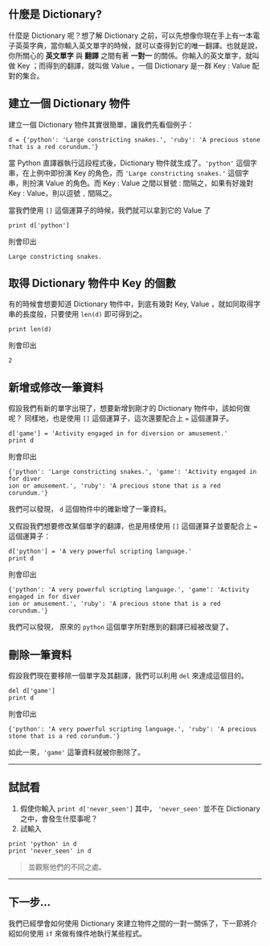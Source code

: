 ## 什麼是 Dictionary? ##

什麼是 Dictionary 呢？想了解 Dictionary 之前，可以先想像你現在手上有一本電子英英字典，當你輸入英文單字的時候，就可以查得到它的唯一翻譯。也就是說，你所關心的 **英文單字** 與 **翻譯** 之間有著 **一對一** 的關係。你輸入的英文單字，就叫做 Key ；而得到的翻譯，就叫做 Value 。一個 Dictionary 是一群 Key : Value 配對的集合。

## 建立一個 Dictionary 物件 ##

建立一個 Dictionary 物件其實很簡單，讓我們先看個例子：
```
d = {'python': 'Large constricting snakes.', 'ruby': 'A precious stone that is a red corundum.'}
```
當 Python 直譯器執行這段程式後，Dictionary 物件就生成了。`'python'` 這個字串，在上例中即扮演 Key 的角色，而 `'Large constricting snakes.'` 這個字串，則扮演 Value 的角色。而 Key : Value 之間以冒號 : 間隔之，如果有好幾對 Key : Value，則以逗號 `,` 間隔之。

當我們使用 `[]` 這個運算子的時候，我們就可以拿到它的 Value 了
```
print d['python']
```

則會印出
```
Large constricting snakes.
```

## 取得 Dictionary 物件中 Key 的個數 ##
有的時候會想要知道 Dictionary 物件中，到底有幾對 Key, Value ，就如同取得字串的長度般，只要使用 `len(d)` 即可得到之。
```
print len(d)
```
則會印出
```
2
```

## 新增或修改一筆資料 ##

假設我們有新的單字出現了，想要新增到剛才的 Dictionary 物件中，該如何做呢？
同樣地，也是使用 `[]` 這個運算子，這次還要配合上 `=` 這個運算子。
```
d['game'] = 'Activity engaged in for diversion or amusement.'
print d
```
則會印出
```
{'python': 'Large constricting snakes.', 'game': 'Activity engaged in for diver
ion or amusement.', 'ruby': 'A precious stone that is a red corundum.'}
```
我們可以發現， `d` 這個物件中的確新增了一筆資料。

又假設我們想要修改某個單字的翻譯，也是用樣使用 `[]` 這個運算子並要配合上 `=` 這個運算子：
```
d['python'] = 'A very powerful scripting language.'
print d
```
則會印出
```
{'python': 'A very powerful scripting language.', 'game': 'Activity engaged in for diver
ion or amusement.', 'ruby': 'A precious stone that is a red corundum.'}
```
我們可以發現， 原來的 `python` 這個單字所對應到的翻譯已經被改變了。

## 刪除一筆資料 ##

假設我們現在要移除一個單字及其翻譯，我們可以利用 `del` 來達成這個目的。
```
del d['game']
print d
```
則會印出
```
{'python': 'A very powerful scripting language.', 'ruby': 'A precious stone that is a red corundum.'}
```
如此一來，`'game'` 這筆資料就被你刪除了。




---


## 試試看 ##
  1. 假使你輸入 `print d['never_seen']` 其中， `'never_seen'` 並不在 Dictionary 之中，會發生什麼事呢？
  1. 試輸入
```
print 'python' in d
print 'never_seen' in d
```
> 並觀察他們的不同之處。


---


## 下一步... ##

我們已經學會如何使用 Dictionary 來建立物件之間的一對一關係了，下一節將介紹如何使用 `if` 來做有條件地執行某些程式。